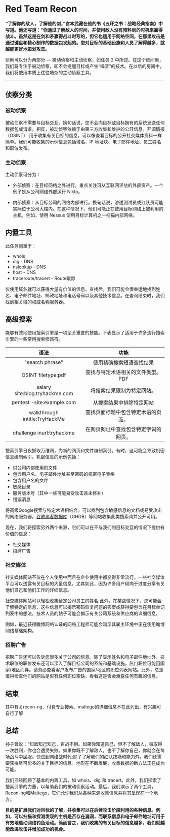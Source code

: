 # Red Team Recon

**“了解你的敌人，了解他的剑，”宫本武藏在他的书《五环之书：战略经典指南》中写道。他还写道：“你通过了解敌人的时间，并使用敌人没有预料到的时机来赢得战斗。虽然这是在剑和矛赢得战斗时写的，但它也适用于网络空间，在那里攻击是通过键盘和精心制作的数据包发起的。您对目标的基础设施和人员了解得越多，就越能更好地策划攻击。**

侦察可以分为两部分 — 被动侦察和主动侦察，如任务 2 中所述。在这个房间里，我们将专注于被动侦察，即不会提醒目标或产生“噪音”的技术。在以后的房间中，我们将使用本质上往往嘈杂的主动侦察工具。

---

## 侦察分类

### 被动侦察

被动侦察不需要与目标交互。换句话说，您不会向目标或目标拥有的系统发送任何数据包或请求。相反，被动侦察依赖于由第三方收集和维护的公开信息。开源情报 （OSINT） 用于收集有关目标的信息，可以像查看目标的公开社交媒体资料一样简单。我们可能收集的示例信息包括域名、IP 地址块、电子邮件地址、员工姓名和职位发布。

### 主动侦察

主动侦察可分为：

- 外部侦察：在目标网络之外进行，重点关注可从互联网评估的外部资产。一个例子是从公司网络外部运行 Nikto。

- 内部侦察：从目标公司的网络内部进行。换句话说，渗透测试员或红队员可能实际位于公司大楼内。在这种情况下，他们可能正在使用目标网络上被利用的主机。例如，使用 Nessus 使用目标计算机之一扫描内部网络。

## 内置工具

此任务侧重于：

- whois
- dig - DNS
- nslookup - DNS
- host - DNS
- traceroute/tracert - Route跟踪

仅使用域名就可以获得大量有价值的信息。查找后，我们可能会很幸运地找到姓名、电子邮件地址、邮政地址和电话号码以及其他技术信息。在查询结束时，我们找到相关域的权威名称服务器。

## 高级搜索

能够有效地使用搜索引擎是一项至关重要的技能。下表显示了适用于许多流行搜索引擎的一些常用搜索修饰符。

| 语法 | 功能 |
| :---: | :---: |
| "search phrase" |	使用精确搜索短语查找结果 |
| OSINT filetype:pdf |	查找与特定术语相关的文件类型。PDF|
| salary site:blog.tryhackme.com |	将搜索结果限制为特定网站。|
| pentest -site:example.com |	从搜索结果中排除特定网站|
| walkthrough intitle:TryHackMe |	查找页面标题中包含特定术语的页面。|
| challenge inurl:tryhackme |	在网页网址中查找包含特定字词的网页。|

搜索引擎日夜抓取万维网，为新的网页和文件编制索引。有时，这可能会导致机密信息编制索引。机密信息的示例包括：

- 供公司内部使用的文件
- 包含用户名、电子邮件地址甚至密码的机密电子表格
- 包含用户名的文件
- 敏感目录
- 服务版本号（其中一些可能易受攻击且未修补）
- 错误消息

将高级Google搜索与特定术语相结合，可以找到包含敏感信息的文档或易受攻击的网络服务器。[谷歌黑客数据库](https://www.exploit-db.com/google-hacking-database)（GHDB）等网站收集此类搜索词并公开可用。

现在，我们将探索另外两个来源，它们可以在不与我们的目标交互的情况下提供有价值的信息：

- 社交媒体
- 招聘广告

### 社交媒体

社交媒体网站不仅在个人使用中而且在企业使用中都变得非常流行。一些社交媒体平台可以透露有关目标的大量信息。尤其如此，因为许多用户倾向于过度分享有关他们自己和他们工作的详细信息。

社交媒体网站可以轻松收集给定公司员工的姓名;此外，在某些情况下，您可能会了解特定的信息，这些信息可以揭示密码恢复问题的答案或获得要包含在目标单词列表中的想法。技术人员的帖子可能会揭示有关公司系统和供应商的详细信息。

例如，最近获得瞻博网络认证的网络工程师可能会暗示其雇主环境中正在使用瞻博网络基础架构。

### 招聘广告

招聘广告还可以告诉您很多关于公司的信息。除了显示姓名和电子邮件地址外，技术职位的职位发布还可以深入了解目标公司的系统和基础设施。热门职位可能因国家/地区而异。请务必查看客户发布广告的国家/地区的职位列表网站。此外，总是值得检查他们的网站是否有任何职位空缺，看看这是否会泄露任何有趣的信息。

## 结束

其中有关recon-ng、付费专业搜索、maltego的详细信息不在此列出，有兴趣可自行了解

## 总结

孙子曾说：“知敌知己知己，百战不惧。如果你知道自己，但不了解敌人，每取得一次胜利，你也会遭受失败。如果你既不了解敌人，也不了解你自己，你就会在每场战斗中屈服。快进到网络战时代;除了了解我们的红队技能和能力外，我们还需要获得尽可能多的关于目标的信息。地形在不断发展，收集数据的新方法正在成为可能。

我们已经回顾了基本的内置工具，如 whois、dig 和 tracert。此外，我们探索了搜索引擎的力量，以帮助我们的被动侦察活动。最后，我们演示了两个工具，Recon-ng和Maltego，它们允许我们从各种来源收集信息并将其呈现在一个地方。

**目的是扩展我们对目标的了解，并收集可以在后续攻击阶段利用的各种信息。例如，可以扫描和探测发现的主机是否存在漏洞，而联系信息和电子邮件地址可用于有效地启动网络钓鱼活动。简而言之，我们收集的有关目标的信息越多，我们就越能改进攻击并增加成功的机会。**
